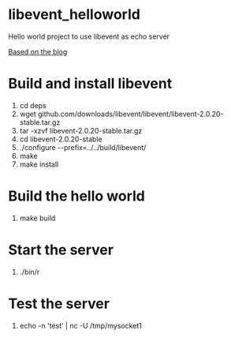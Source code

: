 # libevent_helloworld
Hello world project to use libevent as echo server

[Based on the blog](http://www.pacificsimplicity.ca/blog/libevent-echo-server-tutorial)

Build and install libevent
==========================
1. cd deps
2. wget github.com/downloads/libevent/libevent/libevent-2.0.20-stable.tar.gz
3. tar -xzvf libevent-2.0.20-stable.tar.gz
4. cd libevent-2.0.20-stable
5. ./configure --prefix=../../build/libevent/
6. make
7. make install

Build the hello world
=====================
1. make build

Start the server
================
1. ./bin/r

Test the server
===============
1. echo -n 'test' | nc -U /tmp/mysocket1


